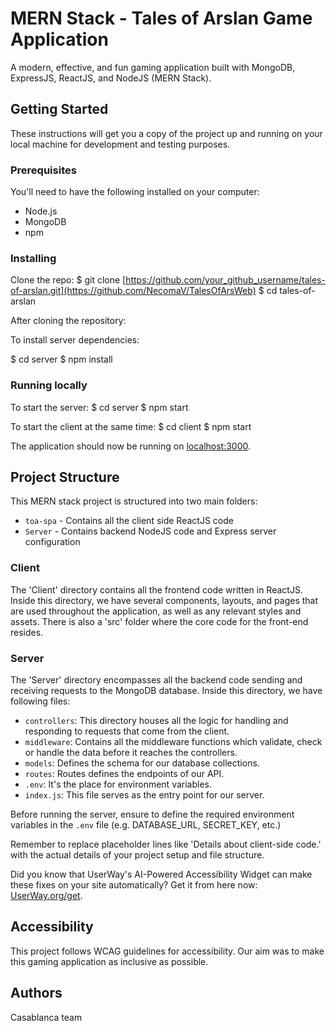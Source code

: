 # MERN Stack - Tales of Arslan Game Application

A modern, effective, and fun gaming application built with MongoDB, ExpressJS, ReactJS, and NodeJS (MERN Stack).

## Getting Started

These instructions will get you a copy of the project up and running on your local machine for development and testing purposes.

### Prerequisites

You'll need to have the following installed on your computer:

- Node.js
- MongoDB
- npm

### Installing

Clone the repo:
$ git clone [https://github.com/your_github_username/tales-of-arslan.git](https://github.com/NecomaV/TalesOfArsWeb) $ cd tales-of-arslan

After cloning the repository:

To install server dependencies:

$ cd server $ npm install


### Running locally

To start the server:
$ cd server $ npm start


To start the client at the same time:
$ cd client $ npm start



The application should now be running on [localhost:3000](http://localhost:3000).

## Project Structure

This MERN stack project is structured into two main folders:

- `toa-spa` - Contains all the client side ReactJS code 
- `Server` - Contains backend NodeJS code and Express server configuration

  


### Client

The 'Client' directory contains all the frontend code written in ReactJS. Inside this directory, we have several components, layouts, and pages that are used throughout the application, as well as any relevant styles and assets. There is also a 'src' folder where the core code for the front-end resides.

### Server

The 'Server' directory encompasses all the backend code sending and receiving requests to the MongoDB database. Inside this directory, we have following files:

- `controllers`: This directory houses all the logic for handling and responding to requests that come from the client.
- `middleware`: Contains all the middleware functions which validate, check or handle the data before it reaches the controllers.
- `models`: Defines the schema for our database collections.
- `routes`: Routes defines the endpoints of our API.
- `.env`: It's the place for environment variables. 
- `index.js`: This file serves as the entry point for our server.

Before running the server, ensure to define the required environment variables in the `.env` file (e.g. DATABASE_URL, SECRET_KEY, etc.)

Remember to replace placeholder lines like 'Details about client-side code.' with the actual details of your project setup and file structure.

Did you know that UserWay's AI-Powered Accessibility Widget can make these fixes on your site automatically? Get it from here now: [UserWay.org/get](https://userway.org/get).

## Accessibility

This project follows WCAG guidelines for accessibility. Our aim was to make this gaming application as inclusive as possible.

## Authors

Casablanca team



